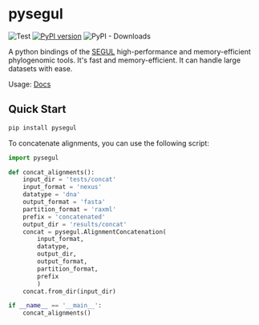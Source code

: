 # pysegul

![Test](https://github.com/hhandika/pysegul/workflows/ci/badge.svg)
[![PyPI version](https://badge.fury.io/py/pysegul.svg)](https://badge.fury.io/py/pysegul)
![PyPI - Downloads](https://img.shields.io/pypi/dm/pysegul)

A python bindings of the [SEGUL](https://segul.app) high-performance and memory-efficient phylogenomic tools. It's fast and memory-efficient. It can handle large datasets with ease.

Usage: [Docs](https://www.segul.app/docs/api-usage/python-api)

## Quick Start

```bash
pip install pysegul
```

To concatenate alignments, you can use the following script:

```python
import pysegul

def concat_alignments():
    input_dir = 'tests/concat'
    input_format = 'nexus'
    datatype = 'dna'
    output_format = 'fasta'
    partition_format = 'raxml'
    prefix = 'concatenated'
    output_dir = 'results/concat'
    concat = pysegul.AlignmentConcatenation(
        input_format,  
        datatype, 
        output_dir, 
        output_format, 
        partition_format, 
        prefix
        )
    concat.from_dir(input_dir)

if __name__ == '__main__':
    concat_alignments()
```
